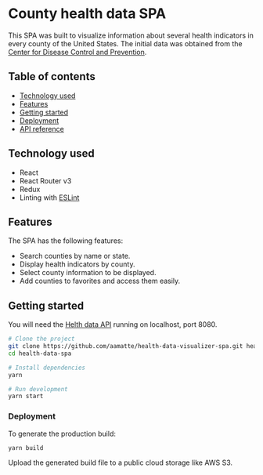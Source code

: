 # County health data SPA

This SPA was built to visualize information about several health indicators in every county of the United States. The initial data was obtained from the [Center for Disease Control and Prevention](https://www.cdc.gov/diabetes/data/countydata/countydataindicators.html).

## Table of contents

- [Technology used](#technology-used)
- [Features](#features)
- [Getting started](#getting-started)
- [Deployment](#deployment)
- [API reference](#api-reference)
 
## Technology used

- React
- React Router v3
- Redux
- Linting with [ESLint](http://eslint.org/)

## Features

The SPA has the following features:
- Search counties by name or state.
- Display health indicators by county.
- Select county information to be displayed.
- Add counties to favorites and access them easily.

## Getting started

You will need the [Helth data API](https://github.com/aamatte/health-data-visualizer-api) running on localhost, port 8080.

```sh
# Clone the project
git clone https://github.com/aamatte/health-data-visualizer-spa.git health-data-spa
cd health-data-spa

# Install dependencies
yarn

# Run development
yarn start
```

### Deployment

To generate the production build:

```sh
yarn build
```

Upload the generated build file to a public cloud storage like AWS S3.

